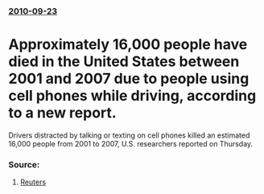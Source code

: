 ### [2010-09-23](/news/2010/09/23/index.md)

# Approximately 16,000 people have died in the United States between 2001 and 2007 due to people using  cell phones while driving, according to a new report. 

Drivers distracted by talking or texting on cell phones killed an estimated 16,000 people from 2001 to 2007, U.S. researchers reported on Thursday.


### Source:

1. [Reuters](http://www.reuters.com/article/idUSTRE68M53K20100923)
